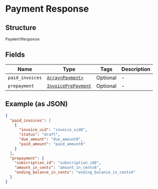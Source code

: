 
# Payment Response

## Structure

`PaymentResponse`

## Fields

| Name | Type | Tags | Description |
|  --- | --- | --- | --- |
| `paid_invoices` | [`Array<Payment>`](../../doc/models/payment.md) | Optional | - |
| `prepayment` | [`InvoicePrePayment`](../../doc/models/invoice-pre-payment.md) | Optional | - |

## Example (as JSON)

```json
{
  "paid_invoices": [
    {
      "invoice_uid": "invoice_uid8",
      "status": "draft",
      "due_amount": "due_amount0",
      "paid_amount": "paid_amount0"
    }
  ],
  "prepayment": {
    "subscription_id": "subscription_id8",
    "amount_in_cents": "amount_in_cents6",
    "ending_balance_in_cents": "ending_balance_in_cents4"
  }
}
```

